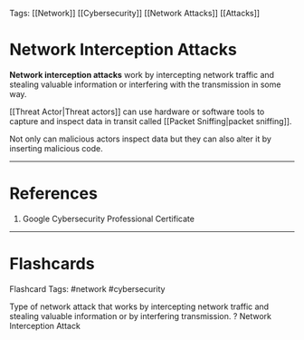 Tags: [[Network]] [[Cybersecurity]] [[Network Attacks]] [[Attacks]]

# Network Interception Attacks

**Network interception attacks** work by intercepting network traffic and stealing valuable information or interfering with the transmission in some way.

[[Threat Actor|Threat actors]] can use hardware or software tools to capture and inspect data in transit called [[Packet Sniffing|packet sniffing]].

Not only can malicious actors inspect data but they can also alter it by inserting malicious code.

---

# References

1. Google Cybersecurity Professional Certificate

---

# Flashcards

Flashcard Tags: #network #cybersecurity

Type of network attack that works by intercepting network traffic and stealing valuable information or by interfering transmission.
?
Network Interception Attack

<!--SR:!2024-05-14,3,250-->
